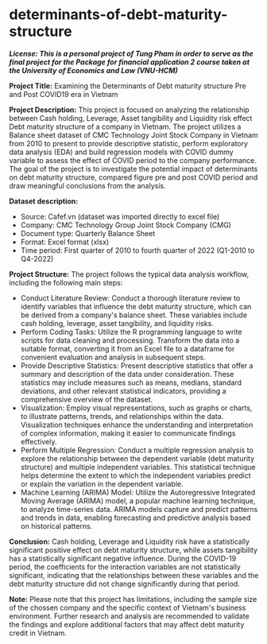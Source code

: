 # determinants-of-debt-maturity-structure 
**_License:
This is a personal project of Tung Pham in order to serve as the final project for the Package for financial application 2 course taken at the University of Economics and Law (VNU-HCM)_**

**Project Title:** Examining the Determinants of Debt maturity structure Pre and Post COVID19 era in Vietnam

**Project Description:** This project is focused on analyzing the relationship between Cash holding, Leverage, Asset tangibility and Liquidity risk effect Debt maturity structure of a company in Vietnam. The project utilizes a Balance sheet dataset of CMC Technology Joint Stock Company in Vietnam from 2010 to present to provide descriptive statistic, perform exploratory data analysis (EDA) and build regression models with COVID dummy variable to assess the effect of COVID period to the company performance. The goal of the project is to investigate the potential impact of determinants on debt maturity structure, compared figure pre and post COVID period and draw meaningful conclusions from the analysis.

**Dataset description:**
- Source: Cafef.vn (dataset was imported directly to excel file)
- Company: CMC Technology Group Joint Stock Company (CMG) 
- Document type: Quarterly Balance Sheet 
- Format: Excel format (xlsx)
- Time period: First quarter of 2010 to fourth quarter of 2022 (Q1-2010 to Q4-2022)

**Project Structure:** The project follows the typical data analysis workflow, including the following main steps:

- Conduct Literature Review: Conduct a thorough literature review to identify variables that influence the debt maturity structure, which can be derived from a company's balance sheet. These variables include cash holding, leverage, asset tangibility, and liquidity risks.
- Perform Coding Tasks: Utilize the R programming language to write scripts for data cleaning and processing. Transform the data into a suitable format, converting it from an Excel file to a dataframe for convenient evaluation and analysis in subsequent steps.
- Provide Descriptive Statistics: Present descriptive statistics that offer a summary and description of the data under consideration. These statistics may include measures such as means, medians, standard deviations, and other relevant statistical indicators, providing a comprehensive overview of the dataset.
- Visualization: Employ visual representations, such as graphs or charts, to illustrate patterns, trends, and relationships within the data. Visualization techniques enhance the understanding and interpretation of complex information, making it easier to communicate findings effectively.
- Perform Multiple Regression: Conduct a multiple regression analysis to explore the relationship between the dependent variable (debt maturity structure) and multiple independent variables. This statistical technique helps determine the extent to which the independent variables predict or explain the variation in the dependent variable.
- Machine Learning (ARIMA) Model: Utilize the Autoregressive Integrated Moving Average (ARIMA) model, a popular machine learning technique, to analyze time-series data. ARIMA models capture and predict patterns and trends in data, enabling forecasting and predictive analysis based on historical patterns.

**Conclusion:** Cash holding, Leverage and Liquidity risk have a statistically significant positive effect on debt maturity structure, while assets tangibility has a statistically significant negative influence. During the COVID-19 period, the coefficients for the interaction variables are not statistically significant, indicating that the relationships between these variables and the debt maturity structure did not change significantly during that period.

**Note:** Please note that this project has limitations, including the sample size of the chossen company and the specific context of Vietnam's business environment. Further research and analysis are recommended to validate the findings and explore additional factors that may affect debt maturity credit in Vietnam.
